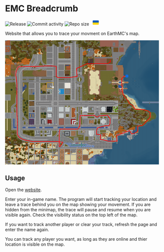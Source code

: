 # EMC Breadcrumb

![Release](https://img.shields.io/github/v/release/32Vache/emc-breadcrumb) ![Commit activity](https://img.shields.io/github/commit-activity/m/32Vache/emc-breadcrumb) ![Repo size](https://img.shields.io/github/repo-size/32Vache/emc-breadcrumb) &nbsp; <img src="https://raw.githubusercontent.com/32Vache/emc-map-colors/main/assets/ua.svg" width="20px">

Website that allows you to trace your movment on EarthMC's map.

![Map](https://raw.githubusercontent.com/32Vache/emc-breadcrumb/main/assets/main.png)

## Usage

Open the [website](https://32vache.github.io/emc-breadcrumb).

Enter your in-game name. The program will start tracking your location and leave a trace behind you on the map showing your movement. If you are hidden from the minimap, the trace will pause and resume when you are visible again. Check the visibility status on the top left of the map.

If you want to track another player or clear your track, refresh the page and enter the name again.

You can track any player you want, as long as they are online and thier location is visible on the map.
